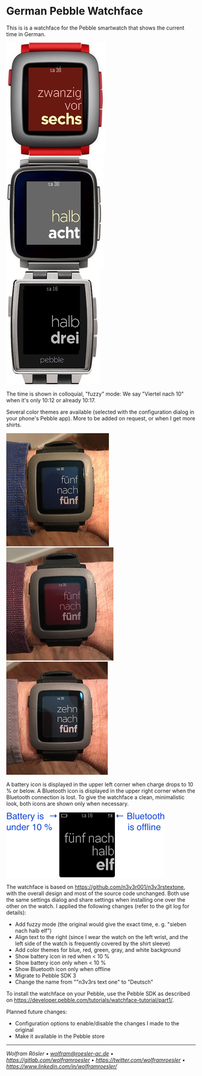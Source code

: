 # German Pebble Watchface

This is is a watchface for the Pebble smartwatch that shows the current time in German.

![Pebble Time mockup](pics/mockup1.jpg)
![Pebble Time Steel mockup](pics/mockup2.jpg)
![Pebble Steel mockup](pics/mockup3.jpg)

The time is shown in colloquial, "fuzzy" mode: We say "Viertel nach 10" when it's only 10:12 or already 10:17.

Several color themes are available (selected with the configuration dialog in your phone's Pebble app). More to be added on request, or when I get more shirts.

![Blue theme](pics/blue.jpg)
![Red theme](pics/red.jpg)
![Gray theme](pics/gray.jpg)

A battery icon is displayed in the upper left corner when charge drops to 10 % or below. A Bluetooth icon is displayed in the upper right corner when the Bluetooth connection is lost. To give the watchface a clean, minimalistic look, both icons are shown only when necessary.

![Battery and Bluetooth icons](pics/icons.png)

The watchface is based on https://github.com/n3v3r001/n3v3rstextone, with the overall design and most of the source code unchanged. Both use the same settings dialog and share settings when installing one over the other on the watch. I applied the following changes (refer to the git log for details):

* Add fuzzy mode (the original would give the exact time, e. g. "sieben nach halb elf")
* Align text to the right (since I wear the watch on the left wrist, and the left side of the watch is frequently covered by the shirt sleeve)
* Add color themes for blue, red, green, gray, and white background
* Show battery icon in red when < 10 %
* Show battery icon only when < 10 %
* Show Bluetooth icon only when offline
* Migrate to Pebble SDK 3
* Change the name from ""n3v3rs text one" to "Deutsch"

To install the watchface on your Pebble, use the Pebble SDK as described on https://developer.pebble.com/tutorials/watchface-tutorial/part1/.

Planned future changes:

* Configuration options to enable/disable the changes I made to the original
* Make it available in the Pebble store

---
*Wolfram Rösler • wolfram@roesler-ac.de • https://gitlab.com/wolframroesler • https://twitter.com/wolframroesler • https://www.linkedin.com/in/wolframroesler/*
